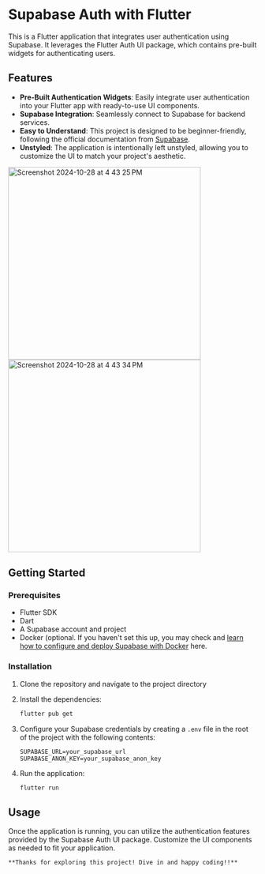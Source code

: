 
# Supabase Auth with Flutter

This is a Flutter application that integrates user authentication using Supabase. It leverages the Flutter Auth UI package, which contains pre-built widgets for authenticating users.

## Features

- **Pre-Built Authentication Widgets**: Easily integrate user authentication into your Flutter app with ready-to-use UI components.
- **Supabase Integration**: Seamlessly connect to Supabase for backend services.
- **Easy to Understand**: This project is designed to be beginner-friendly, following the official documentation from [Supabase](https://supabase.com/docs/guides/auth/auth-helpers/flutter-auth-ui).
- **Unstyled**: The application is intentionally left unstyled, allowing you to customize the UI to match your project's aesthetic.

<img width="390" alt="Screenshot 2024-10-28 at 4 43 25 PM" src="https://github.com/user-attachments/assets/5b52b311-7d11-48fa-93fb-9ad72c8e63dd">
<img width="390" alt="Screenshot 2024-10-28 at 4 43 34 PM" src="https://github.com/user-attachments/assets/723ea162-635c-4638-9c27-3ebcde1e526c">


## Getting Started

### Prerequisites

- Flutter SDK
- Dart
- A Supabase account and project 
- Docker (optional. If you haven't set this up, you may check and [learn how to configure and deploy Supabase with Docker](https://supabase.com/docs/guides/self-hosting/docker) here.

  
### Installation

1. Clone the repository and navigate to the project directory
2. Install the dependencies:

   ```bash
   flutter pub get
   ```

3. Configure your Supabase credentials by creating a `.env` file in the root of the project with the following contents:
   ```plaintext
   SUPABASE_URL=your_supabase_url
   SUPABASE_ANON_KEY=your_supabase_anon_key
   ```

4. Run the application:
   ```bash
   flutter run
   ```

## Usage

Once the application is running, you can utilize the authentication features provided by the Supabase Auth UI package. Customize the UI components as needed to fit your application.


```**Thanks for exploring this project! Dive in and happy coding!!**```
